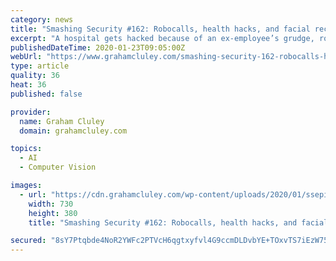 ```yaml
---
category: news
title: "Smashing Security #162: Robocalls, health hacks, and facial recognition fears"
excerpt: "A hospital gets hacked because of an ex-employee’s grudge, robocalls are on the rise, and we share a scary story about the future of facial recognition. All this and much more is discussed in the latest edition of the award-winning “Smashing Security” podcast by computer security veterans Graham Cluley and Carole Theriault, joined this ..."
publishedDateTime: 2020-01-23T09:05:00Z
webUrl: "https://www.grahamcluley.com/smashing-security-162-robocalls-health-hacks-and-facial-recognition-fears/"
type: article
quality: 36
heat: 36
published: false

provider:
  name: Graham Cluley
  domain: grahamcluley.com

topics:
  - AI
  - Computer Vision

images:
  - url: "https://cdn.grahamcluley.com/wp-content/uploads/2020/01/ssepisode-162.jpeg"
    width: 730
    height: 380
    title: "Smashing Security #162: Robocalls, health hacks, and facial recognition fears"

secured: "8sY7Ptqbde4NoR2YWFc2PTVcH6qgtxyfvl4G9ccmDLDvbYE+TOxvTS7iEzW75O+e5x9vCa4DhuWqw6Mrb74gAK/Jz234RXA705x5ETtsDvUQR2P8X/4jGfhIkKQEnKv63sipT3J2H6MguHoj17BNy557K4pleyRoWpb5xdj6l+5ruB19OnNmnilOhJsAtoLmywmZCl03mD9Jcf4jlx1n1JX9LNJowGk7cbFsCoX54NqWE5AK9MypnqomnPLO05fkg0yG74YqGIeDjZqoUpWO+U3UcQ+lOrjckZiCyXT/bw9vujdvIklhs8wt/QLbEs9AhdIa/Kw0QQUfIxWkCYxt/8YnRzwgerjZ42O4Meiid33npXvo+qkyyyS/PaUNMHM7pDzHrTEFzUKbrzR3fmKYYYjdPRd251jnwRjKluB1fHO1YgEJ9uwIxiDAe3WdakeOiDVVDmZihLQZ8p/26quq+OvDmSuDVneeNgrHvuPZqyY=;mwx2KeQwxL2xVTdZYeCzhA=="
---
```


